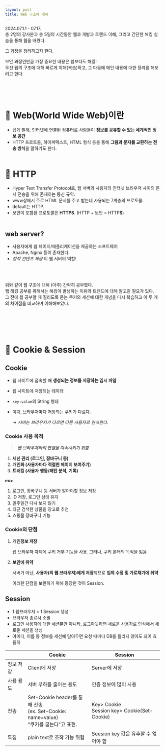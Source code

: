 ```yaml
---
layout: post
title: Web 구조에 대해
---
```


2024.07.1.1 - 07.17. <br>
총 2명의 강사분과 총 5일의 시간동안 웹과 개발과 트렌드 이해, 그리고 간단한 해킹 실습을 통해 웹을 배웠다.

그 과정을 정리하고자 한다.

보안 과정인만큼 가장 중요한 내용은 웹보다도 해킹!<br>
우선 웹의 구조에 대해 빠르게 이해(복습)하고, 그 다음에 메인 내용에 대한 정리를 해보려고 한다.

<br><br><br>

# 🤔 Web(World Wide Web)이란
- 쉽게 말해, 인터넷에 연결된 컴퓨터로 사람들이 **정보를 공유할 수 있는 세계적인 정보 공간**
- HTTP 프로토콜, 하이퍼텍스트, HTML 형식 등을 통해 **그림과 문자를 교환하는 전송 방식**을 말하기도 한다.
<br><br>

# 🤔 HTTP
- Hyper Text Transfer Protocol로, 웹 서버와 사용자의 인터넷 브라우저 사이의 문서 전송을 위해 존재하는 통신 규약.
- www상에서 주로 HTML 문서를 주고 받는데 사용되는 7계층의 프로토콜.
- default는 HTTP.
- 보안이 포함된 프로토콜은 **HTTPS**. (HTTP + 보안 = HTTP**S**)
<br><br>

## web server?
- 사용자에게 웹 페이지/애플리케이션을 제공하는 소프트웨어
- Apache, Nginx 등이 존재한다.
- _정적 컨텐츠 제공_ 이 웹 서버의 역할!
<br><br><br><br>

위와 같이 웹 구조에 대해 (아주) 간략히 공부했다. <br>
웹 해킹 공부를 위해서는 해킹이 발생하는 이유와 트렌드에 대해 알고갈 필요가 있다.<br>
그 전에 웹 공부할 때 질리도록 듣는 쿠키와 세션에 대한 개념을 다시 복습하고 이 두 개의 차이점을 비교하며 이해해보았다.<br><br><br><br><br><br>


# 🍪 Cookie & Session

## **Cookie**

- 웹 사이트에 접속할 때 **생성되는 정보를 저장하는 임시 파일**
- 웹 사이트에 저장되는 데이터
- `key:value`의 String 형태
- 이때, 브라우저마다 저장되는 쿠키가 다르다.
    
    → *서버는 브라우저가 다르면 다른 사용자로 인식한다.*
    

### Cookie 사용 목적

> ***웹 브라우저와의 연결을 지속시키기 위함***
> 
1. **세션 관리 (로그인, 장바구니 등)**
2. **개인화 (사용자마다 적절한 페이지 보여주기)**
3. **트래킹 (사용자 행동/패턴 분석, 기록)**

**ex>**

1. 로그인, 장바구니 등 서버가 알아야할 정보 저장
2. ID 저장, 로그인 상태 유지
3. 일주일간 다시 보지 않기
4. 최근 검색한 상품을 광고로 추천
5. 쇼핑몰 장바구니 기능

### Cookie의 단점

1. **개인정보 저장**
    
    웹 브라우저 자체에 쿠키 거부 기능을 사용. 그러나, 쿠키 본래의 목적을 잃음
    
2. **보안에 취약**
    
    서버가 아닌, **사용자(의 웹 브라우저)에게 저장**되므로 **임의 수정 및 가로채기에 취약**
    
    이러한 단점을 보완하기 위해 등장한 것이 Session.
    

## **Session**

- 1 웹브라우저 = 1 Session 생성
- 브라우저 종료시 소멸
- 로그인 사용자에 대한 세션뿐만 아니라, 로그아웃하면 새로운 사용자로 인식해서 새로운 세션을 생성
- 아이디, 이름 등 정보를 세션에 담아두면 요청 때마다 DB를 들리지 않아도 되어 효율적

|  | Cookie | Session |
| --- | --- | --- |
| 정보 저장 | Client에 저장 | Server에 저장 |
| 사용 용도 | 서버 부하를 줄이는 용도 | 인증 정보에 많이 사용 |
| 전송 | Set-Cookie header를 통해 전송<br> (ex. Set-Cookie: name=value)<br> "쿠키를 굽는다"고 표현. | Key> Cookie<br> Session key> Cookie(Set-Cookie) |
| 특징 | plain text로 조작 가능 위험 | Seesion key 값은 유추할 수 없어야 함 |